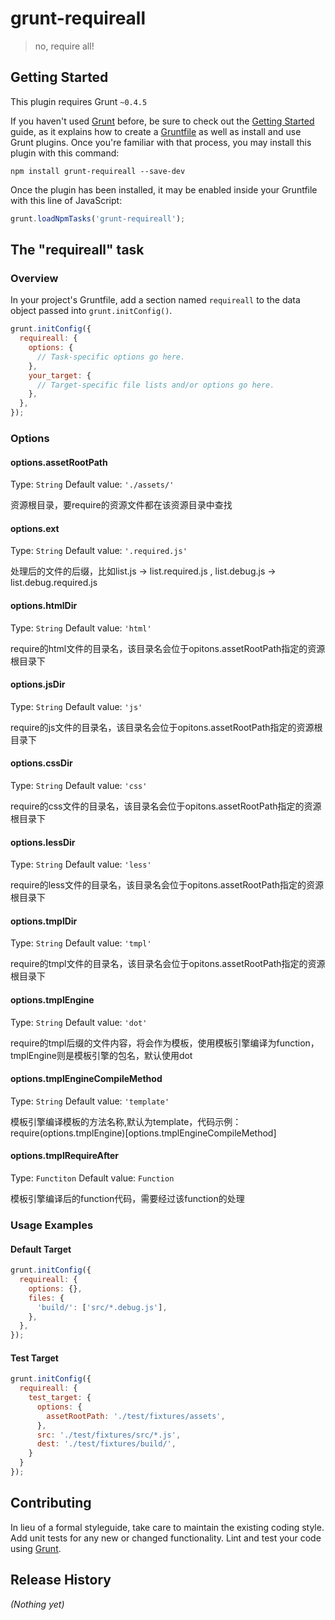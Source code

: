# grunt-requireall

> no, require all!

## Getting Started
This plugin requires Grunt `~0.4.5`

If you haven't used [Grunt](http://gruntjs.com/) before, be sure to check out the [Getting Started](http://gruntjs.com/getting-started) guide, as it explains how to create a [Gruntfile](http://gruntjs.com/sample-gruntfile) as well as install and use Grunt plugins. Once you're familiar with that process, you may install this plugin with this command:

```shell
npm install grunt-requireall --save-dev
```

Once the plugin has been installed, it may be enabled inside your Gruntfile with this line of JavaScript:

```js
grunt.loadNpmTasks('grunt-requireall');
```

## The "requireall" task

### Overview
In your project's Gruntfile, add a section named `requireall` to the data object passed into `grunt.initConfig()`.

```js
grunt.initConfig({
  requireall: {
    options: {
      // Task-specific options go here.
    },
    your_target: {
      // Target-specific file lists and/or options go here.
    },
  },
});
```

### Options

#### options.assetRootPath
Type: `String`
Default value: `'./assets/'`

资源根目录，要require的资源文件都在该资源目录中查找

#### options.ext
Type: `String`
Default value: `'.required.js'`

处理后的文件的后缀，比如list.js -> list.required.js , list.debug.js -> list.debug.required.js

#### options.htmlDir
Type: `String`
Default value: `'html'`

require的html文件的目录名，该目录名会位于opitons.assetRootPath指定的资源根目录下

#### options.jsDir
Type: `String`
Default value: `'js'`

require的js文件的目录名，该目录名会位于opitons.assetRootPath指定的资源根目录下

#### options.cssDir
Type: `String`
Default value: `'css'`

require的css文件的目录名，该目录名会位于opitons.assetRootPath指定的资源根目录下

#### options.lessDir
Type: `String`
Default value: `'less'`

require的less文件的目录名，该目录名会位于opitons.assetRootPath指定的资源根目录下

#### options.tmplDir
Type: `String`
Default value: `'tmpl'`

require的tmpl文件的目录名，该目录名会位于opitons.assetRootPath指定的资源根目录下

#### options.tmplEngine
Type: `String`
Default value: `'dot'`

require的tmpl后缀的文件内容，将会作为模板，使用模板引擎编译为function，tmplEngine则是模板引擎的包名，默认使用dot

#### options.tmplEngineCompileMethod
Type: `String`
Default value: `'template'`

模板引擎编译模板的方法名称,默认为template，代码示例：require(options.tmplEngine)[options.tmplEngineCompileMethod]


#### options.tmplRequireAfter
Type: `Functiton`
Default value: `Function`

模板引擎编译后的function代码，需要经过该function的处理


### Usage Examples

#### Default Target

```js
grunt.initConfig({
  requireall: {
    options: {},
    files: {
      'build/': ['src/*.debug.js'],
    },
  },
});
```

#### Test Target

```js
grunt.initConfig({
  requireall: {
    test_target: {
      options: {
        assetRootPath: './test/fixtures/assets',
      },
      src: './test/fixtures/src/*.js',
      dest: './test/fixtures/build/',
    }
  }
});
```

## Contributing
In lieu of a formal styleguide, take care to maintain the existing coding style. Add unit tests for any new or changed functionality. Lint and test your code using [Grunt](http://gruntjs.com/).

## Release History
_(Nothing yet)_
